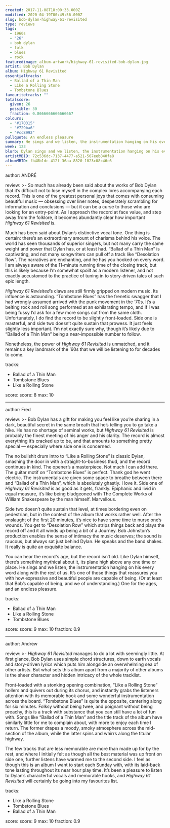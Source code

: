 ```yaml
---
created: 2017-11-08T18:00:33.000Z
modified: 2020-04-19T00:49:56.000Z
slug: bob-dylan-highway-61-revisited
type: reviews
tags:
  - 1960s
  - "26"
  - bob dylan
  - folk
  - blues
  - rock
featuredimage: album-artwork/highway-61-revisited-bob-dylan.jpg
artist: Bob Dylan
album: Highway 61 Revisited
essentialtracks:
  - Ballad of a Thin Man
  - Like a Rolling Stone
  - Tombstone Blues
favouritetracks: ""
totalscore:
  given: 26
  possible: 30
  fraction: 0.8666666666666667
colours:
  - "#170315"
  - "#729ba6"
  - "#cc8992"
pullquote: An endless pleasure
summary: He sings and we listen, the instrumentation hanging on his every word along with the rest of us. It’s one of those things that reassures you with how expressive and beautiful people are capable of being. (Or at least that Bob’s capable of being, and we of understanding.)
week: 123
blurb: Dylan sings and we listen, the instrumentation hanging on his every word along with the rest of us. The album is an expressive, beautiful, and timeless classic.
artistMBID: 72c536dc-7137-4477-a521-567eeb840fa8
albumMBID: fb48b1dc-412f-36aa-8820-1023c08c46c6
---
```

author: ANDRÉ

review: >-
  So much has already been said about the works of Bob Dylan that it’s difficult not to lose myself in the complex lores accompanying each record. This is one of the greatest personal joys that comes with consuming beautiful music — obsessing over liner notes, desperately scrambling for information and conclusions — but it can be a curse to those who are looking for an entry-point. As I approach the record at face value, and step away from the folklore, it becomes abundantly clear how important *Highway 61 Revisited* is.

  Much has been said about Dylan’s distinctive vocal tone. One thing is certain: there’s an extraordinary amount of charisma behind his voice. The world has seen thousands of superior singers, but not many carry the same weight and power that Dylan has, or at least had. “Ballad of a Thin Man” is captivating, and not many songwriters can pull off a track like “Desolation Row”. The narratives are enchanting, and he has you hooked on every word. I am always aware of the 11-minute running time of the closing track, but this is likely because I’m somewhat spoilt as a modern listener, and not exactly accustomed to the practice of tuning in to story-driven tales of such epic length.

  *Highway 61 Revisited*’s claws are still firmly gripped on modern music. Its influence is astounding. “Tombstone Blues” has the frenetic swagger that I had wrongly assumed arrived with the punk movement in the ‘70s. It’s a belting rock and roll song performed at an exhilarating tempo, and if I was being fussy I’d ask for a few more songs cut from the same cloth. Unfortunately, I do find the record to be slightly front-loaded. Side one is masterful, and side two doesn’t quite sustain that prowess. It just feels slightly less important. I’m not exactly sure why, though it’s likely due to “Ballad of a Thin Man” being a near-impossible number to follow. 
  
  Nonetheless, the power of *Highway 61 Revisited* is unmatched, and it remains a key landmark of the ‘60s that we will be listening to for decades to come.

tracks:
  - Ballad of a Thin Man
  - ­­Tombstone Blues
  - ­­Like a Rolling Stone

score:
  score: 8
  max: 10
  
---
author: Fred

review: >-
  Bob Dylan has a gift for making you feel like you’re sharing in a dark, beautiful secret in the same breath that he’s telling you to go take a hike. He has no shortage of seminal works, but *Highway 61 Revisited* is probably the finest meeting of his anger and his clarity. The record is almost everything it’s cracked up to be, and that amounts to something pretty special — especially where side one is concerned. 
  
  The no bullshit drum intro to “Like a Rolling Stone” is classic Dylan, smashing the door in with a straight-to-business thud, and the record continues in kind. The opener’s a masterpiece. Not much I can add there. The guitar motif on “Tombstone Blues” is perfect. Thank god he went electric. The instrumentals are given some space to breathe between there and “Ballad of a Thin Man”, which is absolutely ghastly. I love it. Side one of *Highway 61 Revisited* is as good as it gets, frankly. Epiphanic and livid in equal measure, it’s like being bludgeoned with The Complete Works of William Shakespeare by the man himself. Marvellous.

  Side two doesn’t quite sustain that level, at times bordering even on pedestrian, but in the context of the album that works rather well. After the onslaught of the first 20 minutes, it’s nice to have some time to nurse one’s wounds. You get to “Desolation Row” which strips things back and plays the record off and it all winds up being a bit of a Journey. Bob Johnston’s production enables the sense of intimacy the music deserves; the sound is raucous, but always sat just behind Dylan. He speaks and the band shakes. It really is quite an exquisite balance. 
  
  You can hear the record's age, but the record isn’t old. Like Dylan himself, there’s something mythical about it, its plane high above any one time or place. He sings and we listen, the instrumentation hanging on his every word along with the rest of us. It’s one of those things that reassures you with how expressive and beautiful people are capable of being. (Or at least that Bob’s capable of being, and we of understanding.) One for the ages, and an endless pleasure.

tracks:
  - Ballad of a Thin Man
  - ­­Like a Rolling Stone
  - ­­Tombstone Blues

score:
  score: 9
  max: 10
  fraction: 0.9

---
author: Andrew

review: >-
  *Highway 61 Revisited* manages to do a lot with seemingly little. At first glance, Bob Dylan uses simple chord structures, down to earth vocals and story-driven lyrics which puts him alongside an overwhelming sea of other artists. But what sets this album apart from a majority of other albums is the sheer character and hidden intricacy of the whole tracklist. 
  
  Front-loaded with a stonking opening combination, “Like a Rolling Stone” hollers and quivers out during its chorus, and instantly grabs the listeners attention with its memorable hook and some wonderful instrumentation across the board. “Tombstone Blues” is quite the opposite, cantering along for six minutes. Folksy without being twee, and poignant without being preachy, this is a track with substance that you can still have a lot of fun with. Songs like “Ballad of a Thin Man” and the title track of the album have similarly little for me to complain about, with more to enjoy each time I return. The former drapes a moody, smoky atmosphere across the mid-section of the album, while the latter spins and whirrs along the titular highway. 
  
  The few tracks that are less memorable are more than made up for by the rest, and where I initially felt as though all the best material was up front on side one, further listens have warmed me to the second side. I feel as though this is an album I want to start each Sunday with, with its laid-back tone lasting throughout its near hour play time. It’s been a pleasure to listen to Dylan’s characterful vocals and memorable hooks, and *Highway 61 Revisited* will certainly be going into my favourites list.

tracks:
  - Like a Rolling Stone
  - ­­Tombstone Blues
  - ­­Ballad of a Thin Man

score:
  score: 9
  max: 10
  fraction: 0.9
